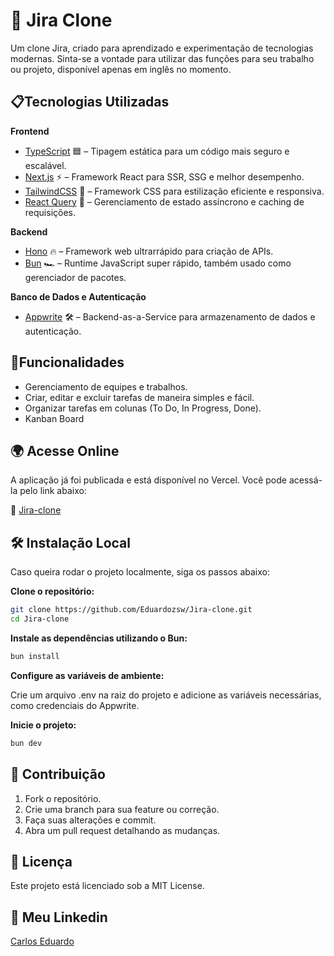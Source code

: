 # 📝 Jira Clone
Um clone Jira, criado para aprendizado e experimentação de tecnologias modernas. Sinta-se a vontade para utilizar das funções para seu trabalho ou projeto, disponível apenas em inglês no momento.

## 📋Tecnologias Utilizadas
**Frontend**

- [TypeScript](https://www.typescriptlang.org/) 🟦 – Tipagem estática para um código mais seguro e escalável.
- [Next.js](https://nextjs.org/) ⚡ – Framework React para SSR, SSG e melhor desempenho.
- [TailwindCSS](https://tailwindcss.com/) 🎨 – Framework CSS para estilização eficiente e responsiva.
- [React Query](https://tanstack.com/query/latest) 🔄 – Gerenciamento de estado assíncrono e caching de requisições.
  
**Backend**
  
- [Hono](https://hono.dev/) 🔥 – Framework web ultrarrápido para criação de APIs.
- [Bun](https://bun.sh/) 🏎️ – Runtime JavaScript super rápido, também usado como gerenciador de pacotes.

**Banco de Dados e Autenticação**

- [Appwrite](https://appwrite.io/) 🛠️ – Backend-as-a-Service para armazenamento de dados e autenticação.

## 🚀Funcionalidades
- Gerenciamento de equipes e trabalhos.
- Criar, editar e excluir tarefas de maneira simples e fácil.
- Organizar tarefas em colunas (To Do, In Progress, Done).
- Kanban Board

## 🌍 Acesse Online

A aplicação já foi publicada e está disponível no Vercel. Você pode acessá-la pelo link abaixo:

🔗 [Jira-clone](https://jira-clone-psi-three.vercel.app)

## 🛠️ Instalação Local

Caso queira rodar o projeto localmente, siga os passos abaixo:

**Clone o repositório:**

```bash
git clone https://github.com/Eduardozsw/Jira-clone.git
cd Jira-clone
```

**Instale as dependências utilizando o Bun:**

```bash
bun install
```

**Configure as variáveis de ambiente:**

Crie um arquivo .env na raiz do projeto e adicione as variáveis necessárias, como credenciais do Appwrite.

**Inicie o projeto:**
```bash
bun dev
```

## 🤝 Contribuição

1. Fork o repositório.
2. Crie uma branch para sua feature ou correção.
3. Faça suas alterações e commit.
4. Abra um pull request detalhando as mudanças.

## 📜 Licença
Este projeto está licenciado sob a MIT License.

## 📖 Meu Linkedin
[Carlos Eduardo](https://www.linkedin.com/in/carloseduardossm/)
